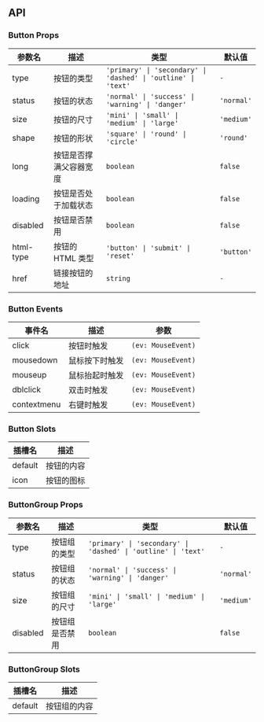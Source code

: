 ## API

### Button Props

| 参数名    | 描述                   | 类型                                                          | 默认值     |
| --------- | ---------------------- | ------------------------------------------------------------- | ---------- |
| type      | 按钮的类型             | `'primary' \| 'secondary' \| 'dashed' \| 'outline' \| 'text'` | `-`        |
| status    | 按钮的状态             | `'normal' \| 'success' \| 'warning' \| 'danger'`              | `'normal'` |
| size      | 按钮的尺寸             | `'mini' \| 'small' \| 'medium' \| 'large'`                    | `'medium'` |
| shape     | 按钮的形状             | `'square' \| 'round' \| 'circle'`                             | `'round'`  |
| long      | 按钮是否撑满父容器宽度 | `boolean`                                                     | `false`    |
| loading   | 按钮是否处于加载状态   | `boolean`                                                     | `false`    |
| disabled  | 按钮是否禁用           | `boolean`                                                     | `false`    |
| html-type | 按钮的 HTML 类型       | `'button' \| 'submit' \| 'reset'`                             | `'button'` |
| href      | 链接按钮的地址         | `string`                                                      | `-`        |

### Button Events

| 事件名      | 描述           | 参数               |
| ----------- | -------------- | ------------------ |
| click       | 按钮时触发     | `(ev: MouseEvent)` |
| mousedown   | 鼠标按下时触发 | `(ev: MouseEvent)` |
| mouseup     | 鼠标抬起时触发 | `(ev: MouseEvent)` |
| dblclick    | 双击时触发     | `(ev: MouseEvent)` |
| contextmenu | 右键时触发     | `(ev: MouseEvent)` |

### Button Slots

| 插槽名  | 描述       |
| ------- | ---------- |
| default | 按钮的内容 |
| icon    | 按钮的图标 |

### ButtonGroup Props

| 参数名   | 描述           | 类型                                                          | 默认值     |
| -------- | -------------- | ------------------------------------------------------------- | ---------- |
| type     | 按钮组的类型   | `'primary' \| 'secondary' \| 'dashed' \| 'outline' \| 'text'` | `-`        |
| status   | 按钮组的状态   | `'normal' \| 'success' \| 'warning' \| 'danger'`              | `'normal'` |
| size     | 按钮组的尺寸   | `'mini' \| 'small' \| 'medium' \| 'large'`                    | `'medium'` |
| disabled | 按钮组是否禁用 | `boolean`                                                     | `false`    |

### ButtonGroup Slots

| 插槽名  | 描述         |
| ------- | ------------ |
| default | 按钮组的内容 |
